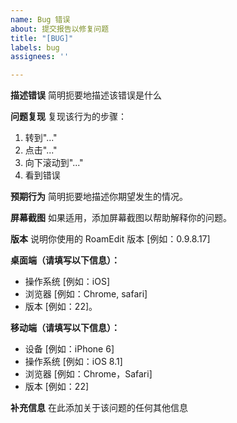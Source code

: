 ```yaml
---
name: Bug 错误
about: 提交报告以修复问题
title: "[BUG]"
labels: bug
assignees: ''

---
```


**描述错误**
简明扼要地描述该错误是什么

**问题复现**
复现该行为的步骤：
1. 转到"..."
2. 点击"..."
3. 向下滚动到"..."
4. 看到错误

**预期行为**
简明扼要地描述你期望发生的情况。

**屏幕截图**
如果适用，添加屏幕截图以帮助解释你的问题。

**版本**
说明你使用的 RoamEdit 版本 [例如：0.9.8.17]

**桌面端（请填写以下信息）：**
 - 操作系统 [例如：iOS]
 - 浏览器 [例如：Chrome, safari]
 - 版本 [例如：22]。

**移动端（请填写以下信息）：**
 - 设备 [例如：iPhone 6]
 - 操作系统 [例如：iOS 8.1]
 - 浏览器 [例如：Chrome，Safari]
 - 版本 [例如：22]

**补充信息**
在此添加关于该问题的任何其他信息
